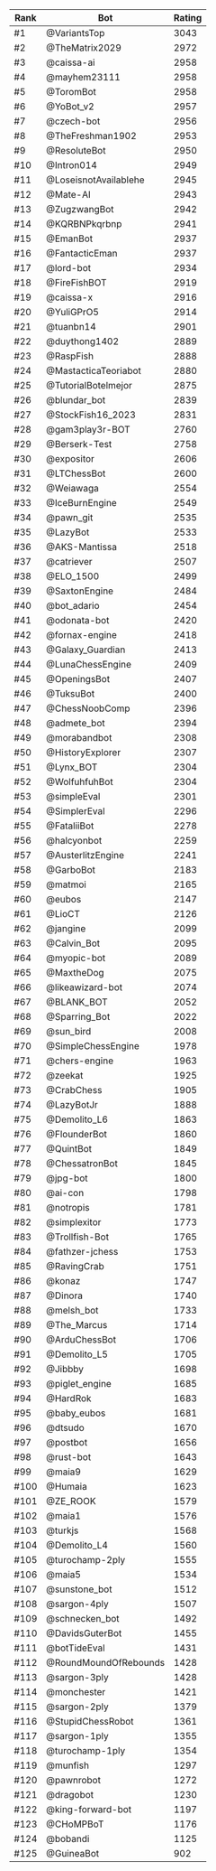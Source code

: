 Rank|Bot|Rating
---|---|---
#1|@VariantsTop|3043
#2|@TheMatrix2029|2972
#3|@caissa-ai|2958
#4|@mayhem23111|2958
#5|@ToromBot|2958
#6|@YoBot_v2|2957
#7|@czech-bot|2956
#8|@TheFreshman1902|2953
#9|@ResoluteBot|2950
#10|@Intron014|2949
#11|@LoseisnotAvailablehe|2945
#12|@Mate-AI|2943
#13|@ZugzwangBot|2942
#14|@KQRBNPkqrbnp|2941
#15|@EmanBot|2937
#16|@FantacticEman|2937
#17|@lord-bot|2934
#18|@FireFishBOT|2919
#19|@caissa-x|2916
#20|@YuliGPrO5|2914
#21|@tuanbn14|2901
#22|@duythong1402|2889
#23|@RaspFish|2888
#24|@MastacticaTeoriabot|2880
#25|@TutorialBotelmejor|2875
#26|@blundar_bot|2839
#27|@StockFish16_2023|2831
#28|@gam3play3r-BOT|2760
#29|@Berserk-Test|2758
#30|@expositor|2606
#31|@LTChessBot|2600
#32|@Weiawaga|2554
#33|@IceBurnEngine|2549
#34|@pawn_git|2535
#35|@LazyBot|2533
#36|@AKS-Mantissa|2518
#37|@catriever|2507
#38|@ELO_1500|2499
#39|@SaxtonEngine|2484
#40|@bot_adario|2454
#41|@odonata-bot|2420
#42|@fornax-engine|2418
#43|@Galaxy_Guardian|2413
#44|@LunaChessEngine|2409
#45|@OpeningsBot|2407
#46|@TuksuBot|2400
#47|@ChessNoobComp|2396
#48|@admete_bot|2394
#49|@morabandbot|2308
#50|@HistoryExplorer|2307
#51|@Lynx_BOT|2304
#52|@WolfuhfuhBot|2304
#53|@simpleEval|2301
#54|@SimplerEval|2296
#55|@FataliiBot|2278
#56|@halcyonbot|2259
#57|@AusterlitzEngine|2241
#58|@GarboBot|2183
#59|@matmoi|2165
#60|@eubos|2147
#61|@LioCT|2126
#62|@jangine|2099
#63|@Calvin_Bot|2095
#64|@myopic-bot|2089
#65|@MaxtheDog|2075
#66|@likeawizard-bot|2074
#67|@BLANK_BOT|2052
#68|@Sparring_Bot|2022
#69|@sun_bird|2008
#70|@SimpleChessEngine|1978
#71|@chers-engine|1963
#72|@zeekat|1925
#73|@CrabChess|1905
#74|@LazyBotJr|1888
#75|@Demolito_L6|1863
#76|@FlounderBot|1860
#77|@QuintBot|1849
#78|@ChessatronBot|1845
#79|@jpg-bot|1800
#80|@ai-con|1798
#81|@notropis|1781
#82|@simplexitor|1773
#83|@Trollfish-Bot|1765
#84|@fathzer-jchess|1753
#85|@RavingCrab|1751
#86|@konaz|1747
#87|@Dinora|1740
#88|@melsh_bot|1733
#89|@The_Marcus|1714
#90|@ArduChessBot|1706
#91|@Demolito_L5|1705
#92|@Jibbby|1698
#93|@piglet_engine|1685
#94|@HardRok|1683
#95|@baby_eubos|1681
#96|@dtsudo|1670
#97|@postbot|1656
#98|@rust-bot|1643
#99|@maia9|1629
#100|@Humaia|1623
#101|@ZE_ROOK|1579
#102|@maia1|1576
#103|@turkjs|1568
#104|@Demolito_L4|1560
#105|@turochamp-2ply|1555
#106|@maia5|1534
#107|@sunstone_bot|1512
#108|@sargon-4ply|1507
#109|@schnecken_bot|1492
#110|@DavidsGuterBot|1455
#111|@botTideEval|1431
#112|@RoundMoundOfRebounds|1428
#113|@sargon-3ply|1428
#114|@monchester|1421
#115|@sargon-2ply|1379
#116|@StupidChessRobot|1361
#117|@sargon-1ply|1355
#118|@turochamp-1ply|1354
#119|@munfish|1297
#120|@pawnrobot|1272
#121|@dragobot|1230
#122|@king-forward-bot|1197
#123|@CHoMPBoT|1176
#124|@bobandi|1125
#125|@GuineaBot|902
